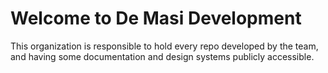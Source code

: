 # Welcome to De Masi Development
This organization is responsible to hold every repo developed by the team, and having some documentation and design systems publicly accessible.
